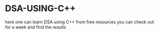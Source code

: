 # DSA-USING-C++
here one can learn DSA using C++ from free resources 
you can check out for a week and find the results
